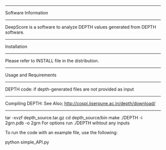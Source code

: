 
**********************
Software Information
**********************

DeepScore is a software to analyze DEPTH values generated from DEPTH software.

**********************
Installation
**********************
Please refer to INSTALL file in the distribution.

**********************
Usage and Requirements
**********************
DEPTH code: if depth-generated files are not provided as input


**********************
Compiling DEPTH: See Also; http://cospi.iiserpune.ac.in/depth/download/
**********************
tar -xvzf depth_source.tar.gz
cd depth_source/bin
make
./DEPTH -i 2grn.pdb -o 2grn
For options run ./DEPTH wihtout any inputs



To run the code with an example file, use the following:

python simple_API.py

